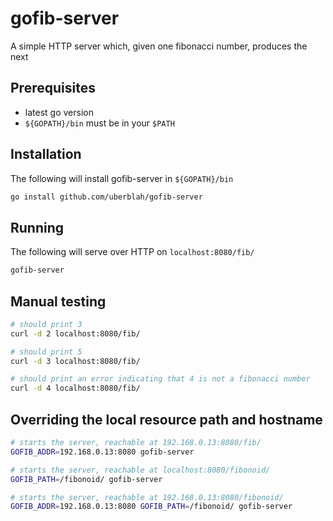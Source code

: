 # gofib-server
A simple HTTP server which, given one fibonacci number, produces the next

## Prerequisites
- latest go version
- `${GOPATH}/bin` must be in your `$PATH`

## Installation
The following will install gofib-server in `${GOPATH}/bin`
```bash
go install github.com/uberblah/gofib-server
```

## Running
The following will serve over HTTP on `localhost:8080/fib/`
```bash
gofib-server
```

## Manual testing
```bash
# should print 3
curl -d 2 localhost:8080/fib/

# should print 5
curl -d 3 localhost:8080/fib/

# should print an error indicating that 4 is not a fibonacci number
curl -d 4 localhost:8080/fib/
```

## Overriding the local resource path and hostname
```bash
# starts the server, reachable at 192.168.0.13:8080/fib/
GOFIB_ADDR=192.168.0.13:8080 gofib-server

# starts the server, reachable at localhost:8080/fibonoid/
GOFIB_PATH=/fibonoid/ gofib-server

# starts the server, reachable at 192.168.0.13:8080/fibonoid/
GOFIB_ADDR=192.168.0.13:8080 GOFIB_PATH=/fibonoid/ gofib-server
```
